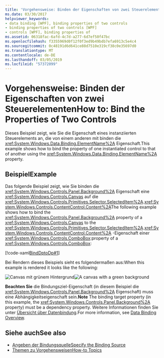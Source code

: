 ```yaml
---
title: 'Vorgehensweise: Binden der Eigenschaften von zwei Steuerelementen'
ms.date: 03/30/2017
helpviewer_keywords:
- data binding [WPF], binding properties of two controls
- binding properties of two controls [WPF]
- controls [WPF], binding properties of
ms.assetid: 06318fac-6afd-4c7d-a277-6d7ef50f47bc
ms.openlocfilehash: f3355969d0f12f0f3ed9b49bdb7efa6913c5e4c4
ms.sourcegitcommit: 0c48191d6d641ce88d7510e319cf38c0e35697d0
ms.translationtype: MT
ms.contentlocale: de-DE
ms.lasthandoff: 03/05/2019
ms.locfileid: "57372099"
---
```

# <a name="how-to-bind-the-properties-of-two-controls"></a><span data-ttu-id="1b060-102">Vorgehensweise: Binden der Eigenschaften von zwei Steuerelementen</span><span class="sxs-lookup"><span data-stu-id="1b060-102">How to: Bind the Properties of Two Controls</span></span>
<span data-ttu-id="1b060-103">Dieses Beispiel zeigt, wie Sie die Eigenschaft eines instanziierten Steuerelements an, die von einem anderen mit binden die <xref:System.Windows.Data.Binding.ElementName%2A> Eigenschaft.</span><span class="sxs-lookup"><span data-stu-id="1b060-103">This example shows how to bind the property of one instantiated control to that of another using the <xref:System.Windows.Data.Binding.ElementName%2A> property.</span></span>  
  
## <a name="example"></a><span data-ttu-id="1b060-104">Beispiel</span><span class="sxs-lookup"><span data-stu-id="1b060-104">Example</span></span>  
 <span data-ttu-id="1b060-105">Das folgende Beispiel zeigt, wie Sie binden die <xref:System.Windows.Controls.Panel.Background%2A> Eigenschaft eine <xref:System.Windows.Controls.Canvas> auf die <xref:System.Windows.Controls.Primitives.Selector.SelectedItem%2A>.<xref:System.Windows.Controls.ContentControl.Content%2A></span><span class="sxs-lookup"><span data-stu-id="1b060-105">The following example shows how to bind the <xref:System.Windows.Controls.Panel.Background%2A> property of a <xref:System.Windows.Controls.Canvas> to the <xref:System.Windows.Controls.Primitives.Selector.SelectedItem%2A>.<xref:System.Windows.Controls.ContentControl.Content%2A></span></span> <span data-ttu-id="1b060-106">-Eigenschaft einer <xref:System.Windows.Controls.ComboBox>:</span><span class="sxs-lookup"><span data-stu-id="1b060-106">property of a <xref:System.Windows.Controls.ComboBox>:</span></span>  
  
 [!code-xaml[BindDptoDp#1](~/samples/snippets/csharp/VS_Snippets_Wpf/BindDPtoDP/CS/Window1.xaml#1)]  
  
 <span data-ttu-id="1b060-107">Bei Rendern dieses Beispiels sieht es folgendermaßen aus:</span><span class="sxs-lookup"><span data-stu-id="1b060-107">When this example is rendered it looks like the following:</span></span>  
  
 <span data-ttu-id="1b060-108">![Canvas mit grünem Hintergrund](./media/databindingbindingdpssample.PNG "DataBindingBindingDPsSample")</span><span class="sxs-lookup"><span data-stu-id="1b060-108">![A canvas with a green background](./media/databindingbindingdpssample.PNG "DataBindingBindingDPsSample")</span></span>  
  
 <span data-ttu-id="1b060-109">**Beachten Sie** die Bindungsziel-Eigenschaft (in diesem Beispiel die <xref:System.Windows.Controls.Panel.Background%2A> Eigenschaft) muss eine Abhängigkeitseigenschaft sein.</span><span class="sxs-lookup"><span data-stu-id="1b060-109">**Note** The binding target property (in this example, the <xref:System.Windows.Controls.Panel.Background%2A> property) must be a dependency property.</span></span> <span data-ttu-id="1b060-110">Weitere Informationen finden Sie unter [Übersicht über Datenbindung](data-binding-overview.md).</span><span class="sxs-lookup"><span data-stu-id="1b060-110">For more information, see [Data Binding Overview](data-binding-overview.md).</span></span>  
  
## <a name="see-also"></a><span data-ttu-id="1b060-111">Siehe auch</span><span class="sxs-lookup"><span data-stu-id="1b060-111">See also</span></span>
- [<span data-ttu-id="1b060-112">Angeben der Bindungsquelle</span><span class="sxs-lookup"><span data-stu-id="1b060-112">Specify the Binding Source</span></span>](how-to-specify-the-binding-source.md)
- [<span data-ttu-id="1b060-113">Themen zu Vorgehensweisen</span><span class="sxs-lookup"><span data-stu-id="1b060-113">How-to Topics</span></span>](data-binding-how-to-topics.md)
